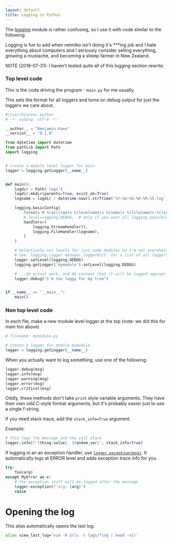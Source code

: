 ```yaml
---
layout: default
title: Logging in Python
---
```


The [logging](https://docs.python.org/3/library/logging.html) module is rather
confusing, so I use it with code similar to the following.

Logging is fun to add when netmiko isn't doing it's ***ing job and I hate
everything about computers and I seriously consider selling everything, growing
a mustache, and becoming a sheep farmer in New Zealand.

NOTE (2018-07-31): I haven't tested quite all of this logging section rewrite.

### Top level code

This is the code driving the program - `main.py` for me usually.

This sets the format for all loggers and turns on debug output for just the
loggers we care about.

```python
#!/usr/bin/env python
# -*- coding: utf-8 -*-

__author__ = "Benjamin Kane"
__version__ = "0.1.0"

from datetime import datetime
from pathlib import Path
import logging


# create a module level logger for main
logger = logging.getLogger(__name__)


def main():
    logdir = Path('logs')
    logdir.mkdir(parents=True, exist_ok=True)
    logname = logdir / datetime.now().strftime('%Y-%m-%d.%H.%M.%S.log')

    logging.basicConfig(
        format='# %(asctime)s %(levelname)s %(name)s %(filename)s:%(lineno)s\n%(message)s',
        # level=logging.DEBUG,  # only if you want all logging possible from everywhere
        handlers=(
            logging.StreamHandler(),
            logging.FileHandler(logname),
        )
    )

    # Selectively set levels for just some modules so I'm not overwhelmed by logging
    # See `logging.Logger.manager.loggerDict` for a list of all loggers
    logger.setLevel(logging.DEBUG)
    logging.getLogger('mymodule').setLevel(logging.DEBUG)

    # ...do actual work, and be content that it will be logged appropriately
    logger.debug("I'm too loggy for my tree")


if __name__ == "__main__":
    main()
```

### Non top level code

In each file, make a new module level logger at the top (note: we did this for main too above)

```python
# filename: mymodule.py

# create a logger for module mymodule
logger = logging.getLogger(__name__)
```

When you actually want to log something, use one of the following:

```python
logger.debug(msg)
logger.info(msg)
logger.warning(msg)
logger.error(msg)
logger.critical(msg)
```

Oddly, these methods don't take `print` style variable arguments. They have their own odd C-style format arguments, but it's probably easier just to use a single f-string.

If you need stack trace, add the `stack_info=True` argument.

Example:

```python
# this logs the message and the call stack
logger.info(f'{thing.value}, {random_var}', stack_info=True)
```

If logging in an an exception handler, use
[`logger.exception(msg)`](https://docs.python.org/3/library/logging.html#logging.Logger.exception). It automatically logs at ERROR level and adds exception trace info for you.

```python
try:
    foo(arg)
except MyError as e:
    # the exception stuff will be logged after the message
    logger.exception(f'arg: {arg}')
    raise
```

# Opening the log

This alias automatically opens the last log.

```bash
alias view_last_log='vim -R $(ls -t logs/*log | head -n1)'
```
